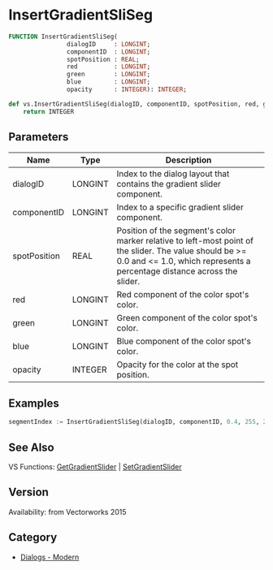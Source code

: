 # InsertGradientSliSeg

```pascal
FUNCTION InsertGradientSliSeg(
				dialogID     : LONGINT;
				componentID  : LONGINT;
				spotPosition : REAL;
				red          : LONGINT;
				green        : LONGINT;
				blue         : LONGINT;
				opacity      : INTEGER): INTEGER;
```

```python
def vs.InsertGradientSliSeg(dialogID, componentID, spotPosition, red, green, blue, opacity):
    return INTEGER
```

## Parameters
|Name|Type|Description|
|---|---|---|
|dialogID|LONGINT|Index to the dialog layout that contains the gradient slider component.|
|componentID|LONGINT|Index to a specific gradient slider component.|
|spotPosition|REAL|Position of the segment's color marker relative to left-most point of the slider. The value should be &gt;= 0.0 and &lt;= 1.0, which represents a percentage distance across the slider.|
|red|LONGINT|Red component of the color spot's color.|
|green|LONGINT|Green component of the color spot's color.|
|blue|LONGINT|Blue component of the color spot's color.|
|opacity|INTEGER|Opacity for the color at the spot position.|

## Examples
```python
segmentIndex := InsertGradientSliSeg(dialogID, componentID, 0.4, 255, 255, 255, 100);
```

## See Also
VS Functions:
[GetGradientSlider](GetGradientSlider.md) 
| [SetGradientSlider](SetGradientSlider.md)

## Version
Availability: from Vectorworks 2015

## Category
* [Dialogs - Modern](../Categories/Dialogs%20-%20Modern.md)
